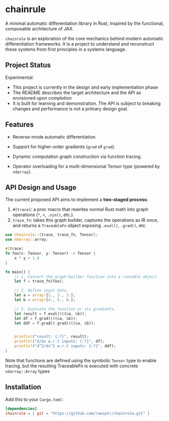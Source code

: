 
# chainrule

A minimal automatic differentiation library in Rust, inspired by the functional, composable architecture of JAX.

`chainrule` is an exploration of the core mechanics behind modern automatic differentiation frameworks. It is a project to understand and reconstruct these systems from first principles in a systems language.

## Project Status

Experimental:

- This project is currently in the design and early implementation phase
- The README describes the target architecture and the API as envisioned upon completion
- It is built for learning and demonstration. The API is subject to breaking changes and performance is not a primary design goal.

## Features

- Reverse-mode automatic differentiation.

- Support for higher-order gradients (`grad` of `grad`).

- Dynamic computation graph construction via function tracing.

- Operator overloading for a multi-dimensional Tensor type (powered by `ndarray`).

## API Design and Usage

The current proposed API aims to implement a **two-staged process**:

1. `#[trace]`:  a proc macro that rewrites normal Rust math into graph operations (`*`, `+`, `.sin()`, etc.).
2. `trace_fn`: takes this graph builder, captures the operations as IR once, and returns a `TraceableFn` object exposing `.eval()`, `.grad()`, etc.

```rust
use chainrule::{trace, trace_fn, Tensor};
use ndarray::array;

#[trace]
fn foo(x: Tensor, y: Tensor) -> Tensor {
    x * y + 1.0
}

fn main() {
    // 1. Convert the graph-builder function into a runnable object.
    let f = trace_fn(foo);

    // 2. Define input data.
    let a = array![1., 2., 3.];
    let b = array![4., 5., 6.];

    // 3. Evaluate the function or its gradients.
    let result = f.eval()((&a, &b));
    let df = f.grad()((&a, &b));
    let ddf = f.grad().grad()((&a, &b));


    println!("result: {:?}", result);
    println!("d/dx w.r.t inputs: {:?}", df);
    println!("d^2/dx^2 w.r.t inputs: {:?}", ddf);
}
```

Note that functions are defined using the symbolic `Tensor` type to enable tracing, but the resulting TraceableFn is executed with concrete `ndarray::Array` types

## Installation

Add this to your `Cargo.toml`:

```toml
[dependencies]
chainrule = { git = "https://github.com/rawcptr/chainrule.git" }
```
